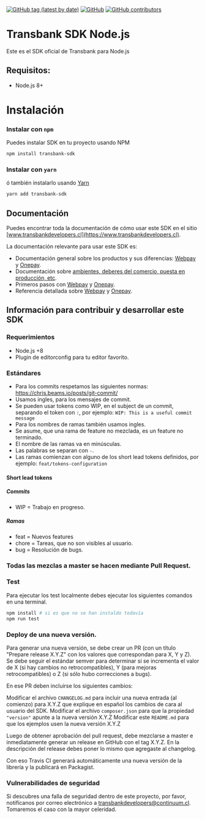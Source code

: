 [![GitHub tag (latest by date)](https://img.shields.io/github/v/tag/transbankdevelopers/transbank-sdk-nodejs)](https://github.com/TransbankDevelopers/transbank-sdk-nodejs/releases/latest)
[![GitHub](https://img.shields.io/github/license/transbankdevelopers/transbank-sdk-nodejs)](LICENSE)
[![GitHub contributors](https://img.shields.io/github/contributors/transbankdevelopers/transbank-sdk-nodejs)](https://github.com/TransbankDevelopers/transbank-sdk-nodejs/graphs/contributors)
# Transbank SDK Node.js

Este es el SDK oficial de Transbank para Node.js 

## Requisitos:

- Node.js 8+

# Instalación

### Instalar con `npm`

Puedes instalar SDK en tu proyecto usando NPM
```bash
npm install transbank-sdk 
```
### Instalar con `yarn`
ó también instalarlo usando [Yarn](https://yarnpkg.com/)
```bash
yarn add transbank-sdk 
```

## Documentación 

Puedes encontrar toda la documentación de cómo usar este SDK en el sitio [www.transbankdevelopers.cl](https://www.transbankdevelopers.cl).

La documentación relevante para usar este SDK es:

- Documentación general sobre los productos y sus diferencias:
  [Webpay](https://www.transbankdevelopers.cl/producto/webpay) y
  [Onepay](https://www.transbankdevelopers.cl/producto/onepay).
- Documentación sobre [ambientes, deberes del comercio, puesta en producción,
  etc](https://www.transbankdevelopers.cl/documentacion/como_empezar#ambientes).
- Primeros pasos con [Webpay](https://www.transbankdevelopers.cl/documentacion/webpay) y [Onepay](https://www.transbankdevelopers.cl/documentacion/onepay).
- Referencia detallada sobre [Webpay](https://www.transbankdevelopers.cl/referencia/webpay) y [Onepay](https://www.transbankdevelopers.cl/referencia/onepay).

## Información para contribuir y desarrollar este SDK

### Requerimientos
- Node.js +8
- Plugin de editorconfig para tu editor favorito.

### Estándares

- Para los commits respetamos las siguientes normas: https://chris.beams.io/posts/git-commit/
- Usamos ingles, para los mensajes de commit.
- Se pueden usar tokens como WIP, en el subject de un commit, separando el token con `:`, por ejemplo:
`WIP: This is a useful commit message`
- Para los nombres de ramas también usamos ingles.
- Se asume, que una rama de feature no mezclada, es un feature no terminado.
- El nombre de las ramas va en minúsculas.
- Las palabras se separan con `-`.
- Las ramas comienzan con alguno de los short lead tokens definidos, por ejemplo: `feat/tokens-configuration`

#### Short lead tokens
##### Commits
- WIP = Trabajo en progreso.
##### Ramas
- feat = Nuevos features
- chore = Tareas, que no son visibles al usuario.
- bug = Resolución de bugs.

### Todas las mezclas a master se hacen mediante Pull Request.

### Test
Para ejecutar los test localmente debes ejecutar los siguientes comandos en una terminal.

```bash
npm install # si es que no se han instaldo todavía
npm run test
```

### Deploy de una nueva versión.
Para generar una nueva versión, se debe crear un PR (con un título "Prepare release X.Y.Z" con los valores que correspondan para X, Y y Z). Se debe seguir el estándar semver para determinar si se incrementa el valor de X (si hay cambios no retrocompatibles), Y (para mejoras retrocompatibles) o Z (si sólo hubo correcciones a bugs).

En ese PR deben incluirse los siguientes cambios:

Modificar el archivo `CHANGELOG.md` para incluir una nueva entrada (al comienzo) para X.Y.Z que explique en español los cambios de cara al usuario del SDK.
Modificar el archivo `composer.json` para que la propiedad `"version"` apunte a la nueva versión X.Y.Z
Modificar este `README.md` para que los ejemplos usen la nueva versión X.Y.Z


Luego de obtener aprobación del pull request, debe mezclarse a master e inmediatamente generar un release en GitHub con el tag X.Y.Z. En la descripción del release debes poner lo mismo que agregaste al changelog.

Con eso Travis CI generará automáticamente una nueva versión de la librería y la publicará en Packagist.

### Vulnerabilidades de seguridad
Si descubres una falla de seguridad dentro de este proyecto, por favor, notifícanos por correo electrónico a transbankdevelopers@continuum.cl. Tomaremos el caso con la mayor celeridad. 
